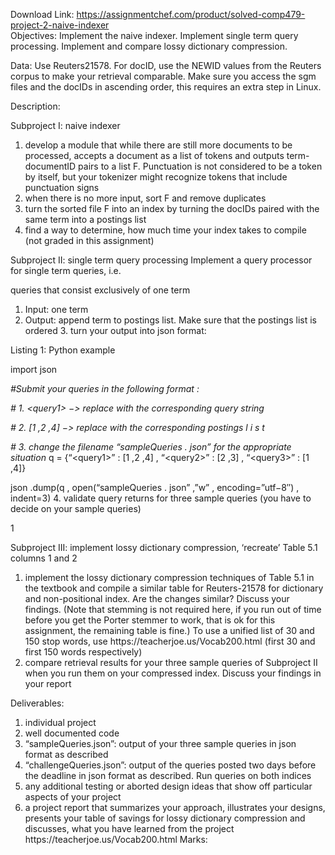 Download Link: https://assignmentchef.com/product/solved-comp479-project-2-naive-indexer
<br>
Objectives: Implement the naive indexer. Implement single term query processing. Implement and compare lossy dictionary compression.

Data: Use Reuters21578. For docID, use the NEWID values from the Reuters corpus to make your retrieval comparable. Make sure you access the sgm files and the docIDs in ascending order, this requires an extra step in Linux.

Description:

Subproject I: naive indexer

<ol>

 <li>develop a module that while there are still more documents to be processed, accepts a document as a list of tokens and outputs term-documentID pairs to a list F. Punctuation is not considered to be a token by itself, but your tokenizer might recognize tokens that include punctuation signs</li>

 <li>when there is no more input, sort F and remove duplicates</li>

 <li>turn the sorted file F into an index by turning the docIDs paired with the same term into a postings list</li>

 <li>find a way to determine, how much time your index takes to compile (not graded in this assignment)</li>

</ol>

Subproject II: single term query processing                                     Implement a query processor for single term queries, i.e.

queries that consist exclusively of one term

<ol>

 <li>Input: one term</li>

 <li>Output: append term to postings list. Make sure that the postings list is ordered 3. turn your output into json format:</li>

</ol>

Listing 1: Python example

import json

<em>#Submit       your       queries       in     the        following         format :</em>

<em># 1. &lt;query1&gt; </em>−<em>&gt; replace               with      the         corresponding         query       string</em>

<em># 2.             [1 ,2 ,4] </em>−<em>&gt; replace            with      the         corresponding           postings       l i s t</em>

<em># 3. change the filename “sampleQueries . json” for the appropriate situation </em>q = {“&lt;query1&gt;” : [1 ,2 ,4] , “&lt;query2&gt;” : [2 ,3] , “&lt;query3&gt;” : [1 ,4]}

json .dump(q , open(“sampleQueries . json” ,”w” , encoding=”utf−8″) , indent=3) 4. validate query returns for three sample queries (you have to decide on your sample queries)

1

Subproject III: implement lossy dictionary compression, ‘recreate’ Table 5.1 columns 1 and 2

<ol>

 <li>implement the lossy dictionary compression techniques of Table 5.1 in the textbook and compile a similar table for Reuters-21578 for dictionary and non-positional index. Are the changes similar? Discuss your findings. (Note that stemming is not required here, if you run out of time before you get the Porter stemmer to work, that is ok for this assignment, the remaining table is fine.) To use a unified list of 30 and 150 stop words, use https://teacherjoe.us/Vocab200.html (first 30 and first 150 words respectively)</li>

 <li>compare retrieval results for your three sample queries of Subproject II when you run them on your compressed index. Discuss your findings in your report</li>

</ol>

Deliverables:

<ol>

 <li>individual project</li>

 <li>well documented code</li>

 <li>“sampleQueries.json”: output of your three sample queries in json format as described</li>

 <li>“challengeQueries.json”: output of the queries posted two days before the deadline in json format as described. Run queries on both indices</li>

 <li>any additional testing or aborted design ideas that show off particular aspects of your project</li>

 <li>a project report that summarizes your approach, illustrates your designs, presents your table of savings for lossy dictionary compression and discusses, what you have learned from the project https://teacherjoe.us/Vocab200.html Marks:</li>

</ol>